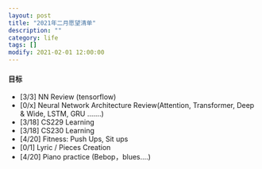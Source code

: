 ```yaml
---
layout: post
title: "2021年二月愿望清单"
description: ""
category: life
tags: []
modify: 2021-02-01 12:00:00
---
```



#### 目标

+ [3/3] NN Review (tensorflow)
+ [0/x] Neural Network Architecture Review(Attention, Transformer, Deep & Wide, LSTM, GRU .......)
+ [3/18] CS229 Learning
+ [3/18] CS230 Learning
+ [4/20] Fitness: Push Ups, Sit ups
+ [0/1] Lyric / Pieces Creation
+ [4/20] Piano practice (Bebop，blues....)
